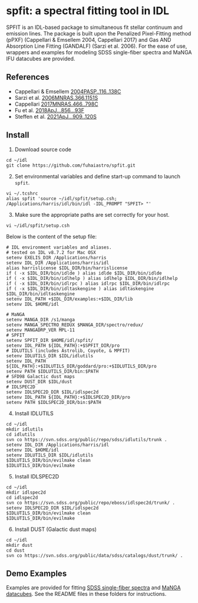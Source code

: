 # spfit: a spectral fitting tool in IDL

SPFIT is an IDL-based package to simultaneous fit stellar continuum and emission lines. The package is built upon the Penalized Pixel-Fitting method (pPXF) (Cappellari & Emsellem 2004, Cappellari 2017) and Gas AND Absorption Line Fitting (GANDALF) (Sarzi et al. 2006). For the ease of use, wrappers and examples for modeling SDSS single-fiber spectra and MaNGA IFU datacubes are provided.

## References

- Cappellari & Emsellem [2004PASP..116..138C](http://adsabs.harvard.edu/abs/2004PASP..116..138C)
- Sarzi et al. [2006MNRAS.366.1151S](https://ui.adsabs.harvard.edu/abs/2006MNRAS.366.1151S)
- Cappellari [2017MNRAS.466..798C](https://ui.adsabs.harvard.edu/abs/2017MNRAS.466..798C)
- Fu et al. [2018ApJ...856...93F](https://ui.adsabs.harvard.edu/abs/2018ApJ...856...93F)
- Steffen et al. [2021ApJ...909..120S](https://ui.adsabs.harvard.edu/abs/2021ApJ...909..120S)

## Install

1. Download source code
```shell
cd ~/idl
git clone https://github.com/fuhaiastro/spfit.git
```
2. Set environmental variables and define start-up command to launch `spfit`.
```shell
vi ~/.tcshrc
alias spfit 'source ~/idl/spfit/setup.csh; /Applications/harris/idl/bin/idl -IDL_PROMPT "SPFIT> "'
```
3. Make sure the appropriate paths are set correctly for your host.
```shell
vi ~/idl/spfit/setup.csh
```
Below is the content of the setup file:
```shell
# IDL environment variables and aliases.
# tested on IDL v8.7.2 for Mac OSX
setenv EXELIS_DIR /Applications/harris
setenv IDL_DIR /Applications/harris/idl
alias harrislicense $IDL_DIR/bin/harrislicense
if ( -x $IDL_DIR/bin/idlde ) alias idlde $IDL_DIR/bin/idlde
if ( -x $IDL_DIR/bin/idlhelp ) alias idlhelp $IDL_DIR/bin/idlhelp
if ( -x $IDL_DIR/bin/idlrpc ) alias idlrpc $IDL_DIR/bin/idlrpc
if ( -x $IDL_DIR/bin/idltaskengine ) alias idltaskengine $IDL_DIR/bin/idltaskengine
setenv IDL_PATH +$IDL_DIR/examples:+$IDL_DIR/lib
setenv IDL $HOME/idl

# MaNGA
setenv MANGA_DIR /s1/manga
setenv MANGA_SPECTRO_REDUX $MANGA_DIR/spectro/redux/
setenv MANGADRP_VER MPL-11
# SPFIT
setenv SPFIT_DIR $HOME/idl/spfit/
setenv IDL_PATH ${IDL_PATH}:+$SPFIT_DIR/pro
# IDLUTILS (includes Astrolib, Coyote, & MPFIT)
setenv IDLUTILS_DIR $IDL/idlutils
setenv IDL_PATH ${IDL_PATH}:+$IDLUTILS_DIR/goddard/pro:+$IDLUTILS_DIR/pro
setenv PATH $IDLUTILS_DIR/bin:$PATH
# SFD98 Galactic dust maps
setenv DUST_DIR $IDL/dust
# IDLSPEC2D
setenv IDLSPEC2D_DIR $IDL/idlspec2d
setenv IDL_PATH ${IDL_PATH}:+$IDLSPEC2D_DIR/pro
setenv PATH $IDLSPEC2D_DIR/bin:$PATH
```
4. Install IDLUTILS
```shell
cd ~/idl
mkdir idlutils
cd idlutils
svn co https://svn.sdss.org/public/repo/sdss/idlutils/trunk .
setenv IDL_DIR /Applications/harris/idl
setenv IDL $HOME/idl
setenv IDLUTILS_DIR $IDL/idlutils
$IDLUTILS_DIR/bin/evilmake clean
$IDLUTILS_DIR/bin/evilmake
```
5. Install IDLSPEC2D
```shell
cd ~/idl
mkdir idlspec2d
cd idlspec2d
svn co https://svn.sdss.org/public/repo/eboss/idlspec2d/trunk/ .
setenv IDLSPEC2D_DIR $IDL/idlspec2d
$IDLUTILS_DIR/bin/evilmake clean
$IDLUTILS_DIR/bin/evilmake
```
6. Install DUST (Galactic dust maps)
```shell
cd ~/idl
mkdir dust
cd dust
svn co https://svn.sdss.org/public/data/sdss/catalogs/dust/trunk/ .
```

## Demo Examples

Examples are provided for fitting [SDSS single-fiber
spectra](https://github.com/fuhaiastro/spfit/tree/main/examples/sdss)
and [MaNGA
datacubes](https://github.com/fuhaiastro/spfit/tree/main/examples/manga).
See the README files in these folders for instructions.
